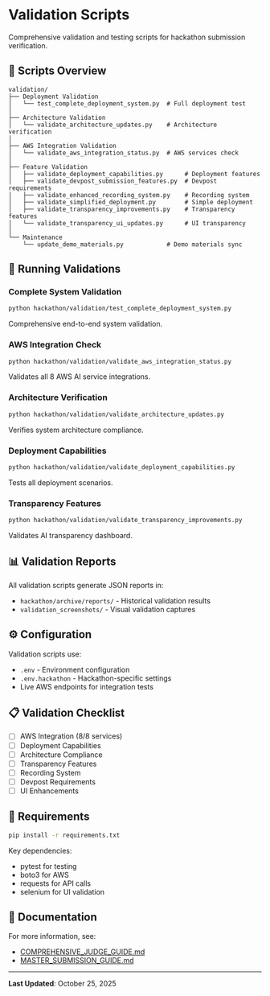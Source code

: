 # Validation Scripts

Comprehensive validation and testing scripts for hackathon submission verification.

## 📁 Scripts Overview

```
validation/
├── Deployment Validation
│   └── test_complete_deployment_system.py  # Full deployment test
│
├── Architecture Validation
│   └── validate_architecture_updates.py    # Architecture verification
│
├── AWS Integration Validation
│   └── validate_aws_integration_status.py  # AWS services check
│
├── Feature Validation
│   ├── validate_deployment_capabilities.py      # Deployment features
│   ├── validate_devpost_submission_features.py  # Devpost requirements
│   ├── validate_enhanced_recording_system.py    # Recording system
│   ├── validate_simplified_deployment.py        # Simple deployment
│   ├── validate_transparency_improvements.py    # Transparency features
│   └── validate_transparency_ui_updates.py      # UI transparency
│
└── Maintenance
    └── update_demo_materials.py            # Demo materials sync
```

## 🧪 Running Validations

### Complete System Validation
```bash
python hackathon/validation/test_complete_deployment_system.py
```
Comprehensive end-to-end system validation.

### AWS Integration Check
```bash
python hackathon/validation/validate_aws_integration_status.py
```
Validates all 8 AWS AI service integrations.

### Architecture Verification
```bash
python hackathon/validation/validate_architecture_updates.py
```
Verifies system architecture compliance.

### Deployment Capabilities
```bash
python hackathon/validation/validate_deployment_capabilities.py
```
Tests all deployment scenarios.

### Transparency Features
```bash
python hackathon/validation/validate_transparency_improvements.py
```
Validates AI transparency dashboard.

## 📊 Validation Reports

All validation scripts generate JSON reports in:
- `hackathon/archive/reports/` - Historical validation results
- `validation_screenshots/` - Visual validation captures

## ⚙️ Configuration

Validation scripts use:
- `.env` - Environment configuration
- `.env.hackathon` - Hackathon-specific settings
- Live AWS endpoints for integration tests

## 📋 Validation Checklist

- [ ] AWS Integration (8/8 services)
- [ ] Deployment Capabilities
- [ ] Architecture Compliance
- [ ] Transparency Features
- [ ] Recording System
- [ ] Devpost Requirements
- [ ] UI Enhancements

## 🔧 Requirements

```bash
pip install -r requirements.txt
```

Key dependencies:
- pytest for testing
- boto3 for AWS
- requests for API calls
- selenium for UI validation

## 📖 Documentation

For more information, see:
- [COMPREHENSIVE_JUDGE_GUIDE.md](../COMPREHENSIVE_JUDGE_GUIDE.md)
- [MASTER_SUBMISSION_GUIDE.md](../MASTER_SUBMISSION_GUIDE.md)

---

**Last Updated**: October 25, 2025
